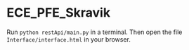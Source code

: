 # ECE_PFE_Skravik

Run `python restApi/main.py` in a terminal.
Then open the file `Interface/interface.html` in your browser.